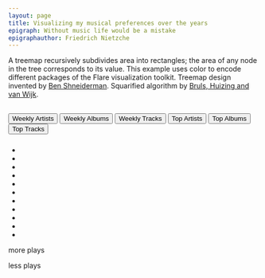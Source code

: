 ```yaml
---
layout: page
title: Visualizing my musical preferences over the years
epigraph: Without music life would be a mistake
epigraphauthor: Friedrich Nietzche
---
```


A treemap recursively subdivides area into rectangles; the area of any node in the tree corresponds to its value. This example uses color to encode different packages of the Flare visualization toolkit. Treemap design invented by <a href='http://www.cs.umd.edu/~ben/'>Ben Shneiderman</a>. Squarified algorithm by <a href='http://citeseerx.ist.psu.edu/viewdoc/summary?doi=10.1.1.36.6685'>Bruls, Huizing and van Wijk</a>.

<h2 id="title">
    
</h2>
<div class="controls">
    <button onclick="LastFMTreemap.getWkArtists();"><span class="all">Weekly Artists</span></button>
    <button onclick="LastFMTreemap.getWkAlbums();"><span class="pc">Weekly Albums</span></button>
    <button onclick="LastFMTreemap.getWkTracks();"><span class="mob">Weekly Tracks</span></button>
    <button onclick="LastFMTreemap.getTopArtists();"><span class="all">Top Artists</span></button>
    <button onclick="LastFMTreemap.getTopAlbums();"><span class="pc">Top Albums</span></button>
    <button onclick="LastFMTreemap.getTopTracks();"><span class="mob">Top Tracks</span></button>
</div>
				
<h3 id="ts1">
    
</h3>
<div id='chart'>
    
</div>

<div id="legend">
<ul>
	<li class="q1"></li>
	<li class="q2"></li>
	<li class="q3"></li>
	<li class="q4"></li>
	<li class="q5"></li>
	<li class="q6"></li>
	<li class="q7"></li>
	<li class="q8"></li>
	<li class="q9"></li>
	<li class="q10"></li>
	<li class="q11"></li>
</ul>
<p class="more">more plays</p>
<p class="less">less plays</p>
</div>

<script  type="text/javascript" src="/js/moment.min.js"> </script>
<script  type="text/javascript" src="/js/d3.v2.min.js"> </script>
<script  type="text/javascript" src="/js/treemap.js"> </script>

